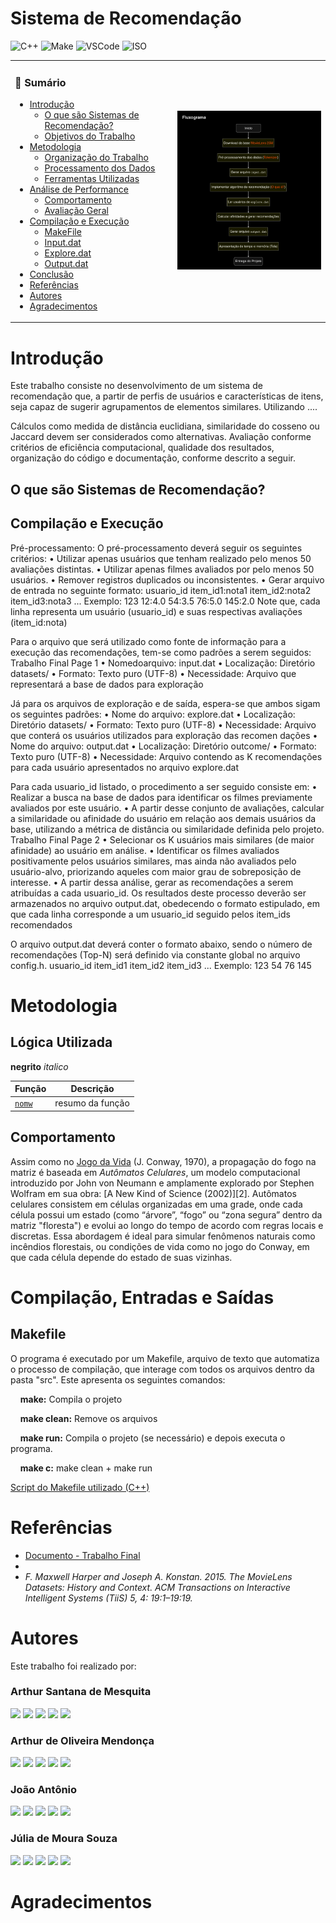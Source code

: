 # Sistema de Recomendação 
![C++](https://img.shields.io/badge/Linguagem-C++-green.svg)
![Make](https://img.shields.io/badge/Compilacao-Make-orange)
![VSCode](https://img.shields.io/badge/IDE-VSCode-informational)
![ISO](https://img.shields.io/badge/ISO-Linux-blueviolet)

<div align="center"> <table> <tr> <td>
 
### 📖 Sumário
- [Introdução](#introducao)
  - [O que são Sistemas de Recomendação?](#o-que-sao-sistemas-de-recomendacao)
  - [Objetivos do Trabalho](#objetivos-do-Trabalho)
- [Metodologia](#metodologia)
  - [Organização do Trabalho](#organizacao-do-trabalho)
  - [Processamento dos Dados](#processamento-dos-dados)
  - [Ferramentas Utilizadas](#ferramentas-utilizadas)
- [Análise de Performance](#analise-de-performance)
  - [Comportamento](#comportamento)
  - [Avaliação Geral](#avaliacao-geral)
- [Compilação e Execução](#compilação-entradas-e-saídas)
  - [MakeFile](#makefile)
  - [Input.dat](#input.dat)
  - [Explore.dat](#explore.dat)
  - [Output.dat](#output.dat)
- [Conclusão](#conclusao)
- [Referências](#referências)
- [Autores](#autores)
- [Agradecimentos](#agradecimentos)

</td> <td>

 <img src="imgs/fluxograma.png" width="400">

</td> </tr> </table> </div>

# Introdução
 Este trabalho consiste no desenvolvimento de um sistema de recomendação que, a partir de perfis de usuários e características de itens, seja capaz de sugerir agrupamentos de elementos
 similares. Utilizando ....
 <!--- resumo da metodologia, fazer referêndcia a livros e qualquer material que utilizamos --->
 <!--- deixar os calculos por aqui também? --->
  Cálculos como medida de distância euclidiana, similaridade do cosseno ou Jaccard
 devem ser considerados como alternativas. Avaliação conforme critérios de eficiência computacional, qualidade dos resultados, organização do código e documentação, conforme descrito a seguir.
 
## O que são Sistemas de Recomendação?

## Compilação e Execução
 Pré-processamento: O pré-processamento deverá seguir os seguintes critérios:
 • Utilizar apenas usuários que tenham realizado pelo menos 50 avaliações distintas.
 • Utilizar apenas filmes avaliados por pelo menos 50 usuários.
 • Remover registros duplicados ou inconsistentes.
 • Gerar arquivo de entrada no seguinte formato:
 usuario_id item_id1:nota1 item_id2:nota2 item_id3:nota3 ...
 Exemplo: 123 12:4.0 54:3.5 76:5.0 145:2.0
 Note que, cada linha representa um usuário (usuario_id) e suas respectivas avaliações (item_id:nota)
 
 Para o arquivo que será utilizado como fonte de informação para a execução das recomendações, tem-se como padrões a serem seguidos:
 Trabalho Final
 Page 1
• Nomedoarquivo: input.dat
 • Localização: Diretório datasets/
 • Formato: Texto puro (UTF-8)
 • Necessidade: Arquivo que representará a base de dados para exploração

 Já para os arquivos de exploração e de saída, espera-se que ambos sigam os seguintes
 padrões:
 • Nome do arquivo: explore.dat
 • Localização: Diretório datasets/
 • Formato: Texto puro (UTF-8)
 • Necessidade: Arquivo que conterá os usuários utilizados para exploração das recomen
dações
 • Nome do arquivo: output.dat
 • Localização: Diretório outcome/
 • Formato: Texto puro (UTF-8)
 • Necessidade: Arquivo contendo as K recomendações para cada usuário apresentados
 no arquivo explore.dat

 Para cada usuario_id listado, o procedimento a ser seguido consiste em:
 • Realizar a busca na base de dados para identificar os filmes previamente avaliados por
 este usuário.
 • A partir desse conjunto de avaliações, calcular a similaridade ou afinidade do usuário em
 relação aos demais usuários da base, utilizando a métrica de distância ou similaridade
 definida pelo projeto.
 Trabalho Final
 Page 2
• Selecionar os K usuários mais similares (de maior afinidade) ao usuário em análise.
 • Identificar os filmes avaliados positivamente pelos usuários similares, mas ainda não
 avaliados pelo usuário-alvo, priorizando aqueles com maior grau de sobreposição de interesse.
 • A partir dessa análise, gerar as recomendações a serem atribuídas a cada usuario_id.
 Os resultados deste processo deverão ser armazenados no arquivo output.dat, obedecendo
 o formato estipulado, em que cada linha corresponde a um usuario_id seguido pelos item_ids
 recomendados

 O arquivo output.dat deverá conter o formato abaixo, sendo o número de recomendações
 (Top-N) será definido via constante global no arquivo config.h.
 usuario_id item_id1 item_id2 item_id3 ...
 Exemplo: 123 54 76 145

# Metodologia

## Lógica Utilizada

**negrito**
*italico*

| Função            | Descrição                                                  |
|-------------------|------------------------------------------------------------|
| [`nomw`](link)  | resumo da função  |

## Comportamento
Assim como no [Jogo da Vida][1] (J. Conway, 1970), a propagação do fogo na matriz é baseada em *Autômatos Celulares*, um modelo computacional introduzido por John von Neumann e amplamente explorado por Stephen Wolfram em sua obra: [A New Kind of Science (2002)][2]. Autômatos celulares consistem em células organizadas em uma grade, onde cada célula possui um estado (como “árvore”, “fogo” ou “zona segura” dentro da matriz "floresta") e evolui ao longo do tempo de acordo com regras locais e discretas. Essa abordagem é ideal para simular fenômenos naturais como incêndios florestais, ou condições de vida como no jogo do Conway, em que cada célula depende do estado de suas vizinhas.

# Compilação, Entradas e Saídas
## Makefile
O programa é executado por um Makefile, arquivo de texto que automatiza o processo de compilação, que interage com todos os arquivos dentro da pasta "src". 
Este apresenta os seguintes comandos:

&nbsp;&nbsp;&nbsp;&nbsp;**make:** Compila o projeto

&nbsp;&nbsp;&nbsp;&nbsp;**make clean:** Remove os arquivos

&nbsp;&nbsp;&nbsp;&nbsp;**make run:** Compila o projeto (se necessário) e depois executa o programa.

&nbsp;&nbsp;&nbsp;&nbsp;**make c:** make clean + make run

[Script do Makefile utilizado (C++)](Makefile)

# Referências
- [Documento - Trabalho Final](docs/trabalho-final.pdf)
- [1]: https://doi.org/10.1145/2827872
- *F. Maxwell Harper and Joseph A. Konstan. 2015. The MovieLens Datasets: History and Context. ACM Transactions on Interactive Intelligent Systems (TiiS) 5, 4: 19:1–19:19.*

# Autores
Este trabalho foi realizado por:

### Arthur Santana de Mesquita

<div> 
  <a href="https://www.youtube.com/@msjujubr" target="_blank"><img src="https://img.shields.io/badge/YouTube-FF0000?style=for-the-badge&logo=youtube&logoColor=white" target="_blank"></a>
  <a href="https://instagram.com/msjujubr" target="_blank"><img src="https://img.shields.io/badge/-Instagram-%23E4405F?style=for-the-badge&logo=instagram&logoColor=white" target="_blank"></a>
 	<a href="https://www.twitch.tv/msjujubr" target="_blank"><img src="https://img.shields.io/badge/Twitch-9146FF?style=for-the-badge&logo=twitch&logoColor=white" target="_blank"></a>
  <a href = "mailto:juliamourasouza10@gmail.com"><img src="https://img.shields.io/badge/-Gmail-%23333?style=for-the-badge&logo=gmail&logoColor=white" target="_blank"></a>
  <a href="https://www.linkedin.com/in/msjujubr/" target="_blank"><img src="https://img.shields.io/badge/-LinkedIn-%230077B5?style=for-the-badge&logo=linkedin&logoColor=white" target="_blank"></a>
</div>

### Arthur de Oliveira Mendonça 

<div> 
  <a href="https://www.youtube.com/@msjujubr" target="_blank"><img src="https://img.shields.io/badge/YouTube-FF0000?style=for-the-badge&logo=youtube&logoColor=white" target="_blank"></a>
  <a href="https://instagram.com/msjujubr" target="_blank"><img src="https://img.shields.io/badge/-Instagram-%23E4405F?style=for-the-badge&logo=instagram&logoColor=white" target="_blank"></a>
 	<a href="https://www.twitch.tv/msjujubr" target="_blank"><img src="https://img.shields.io/badge/Twitch-9146FF?style=for-the-badge&logo=twitch&logoColor=white" target="_blank"></a>
  <a href = "mailto:juliamourasouza10@gmail.com"><img src="https://img.shields.io/badge/-Gmail-%23333?style=for-the-badge&logo=gmail&logoColor=white" target="_blank"></a>
  <a href="https://www.linkedin.com/in/msjujubr/" target="_blank"><img src="https://img.shields.io/badge/-LinkedIn-%230077B5?style=for-the-badge&logo=linkedin&logoColor=white" target="_blank"></a>
</div>

### João Antônio 

<div> 
  <a href="https://www.youtube.com/@msjujubr" target="_blank"><img src="https://img.shields.io/badge/YouTube-FF0000?style=for-the-badge&logo=youtube&logoColor=white" target="_blank"></a>
  <a href="https://instagram.com/msjujubr" target="_blank"><img src="https://img.shields.io/badge/-Instagram-%23E4405F?style=for-the-badge&logo=instagram&logoColor=white" target="_blank"></a>
 	<a href="https://www.twitch.tv/msjujubr" target="_blank"><img src="https://img.shields.io/badge/Twitch-9146FF?style=for-the-badge&logo=twitch&logoColor=white" target="_blank"></a>
  <a href = "mailto:juliamourasouza10@gmail.com"><img src="https://img.shields.io/badge/-Gmail-%23333?style=for-the-badge&logo=gmail&logoColor=white" target="_blank"></a>
  <a href="https://www.linkedin.com/in/msjujubr/" target="_blank"><img src="https://img.shields.io/badge/-LinkedIn-%230077B5?style=for-the-badge&logo=linkedin&logoColor=white" target="_blank"></a>
</div>


### Júlia de Moura Souza

<div> 
  <a href="https://www.youtube.com/@msjujubr" target="_blank"><img src="https://img.shields.io/badge/YouTube-FF0000?style=for-the-badge&logo=youtube&logoColor=white" target="_blank"></a>
  <a href="https://instagram.com/msjujubr" target="_blank"><img src="https://img.shields.io/badge/-Instagram-%23E4405F?style=for-the-badge&logo=instagram&logoColor=white" target="_blank"></a>
 	<a href="https://www.twitch.tv/msjujubr" target="_blank"><img src="https://img.shields.io/badge/Twitch-9146FF?style=for-the-badge&logo=twitch&logoColor=white" target="_blank"></a>
  <a href = "mailto:juliamourasouza10@gmail.com"><img src="https://img.shields.io/badge/-Gmail-%23333?style=for-the-badge&logo=gmail&logoColor=white" target="_blank"></a>
  <a href="https://www.linkedin.com/in/msjujubr/" target="_blank"><img src="https://img.shields.io/badge/-LinkedIn-%230077B5?style=for-the-badge&logo=linkedin&logoColor=white" target="_blank"></a>
</div>

# Agradecimentos
